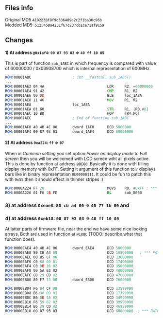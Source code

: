 ## Files info
Original MD5 `4102238f8f9d336409e2c2f1ba36c96b` <br>
Modded MD5: `5125458a4231f67c237cb1ce71af9159`


## Changes
#### 1) At address `@0x1af4`: `00 87 93 03` => `40 ff 10 05`
This is part of function `sub_1ABC` in which frequency is compared with value of 60000000 / 0x0‭3938700‬ which is internal representation of 600MHz.

```asm
ROM:00001ABC                   ; int __fastcall sub_1ABC()
...
ROM:00001AE2 04 4A                             LDR     R2, =60000000   ;indirect addresing from [1AF4]
ROM:00001AE4 91 42                             CMP     R1, R2          ;compare if R1 (entered frequency is higher than 600MHz)
ROM:00001AE6 00 DD                             BLE     loc_1AEA        ;if no then skip next command
ROM:00001AE8 11 46                             MOV     R1, R2          ;set current frequency to max (600MHz)
ROM:00001AEA                   loc_1AEA                                ; CODE XREF: sub_1ABC+24↑j
ROM:00001AEA 81 60                             STR     R1, [R0,#8]
ROM:00001AEC 10 BD                             POP     {R4,PC}
ROM:00001AEC                   ; End of function sub_1ABC
...
ROM:00001AF0 40 4B 4C 00       dword_1AF0      DCD 5000000            
ROM:00001AF4 00 87 93 03       dword_1AF4      DCD 60000000            ;*** PATCH HERE from 60000000 to 85000000 (0x03938700 to 0x0510FF40)
```





#### 2) At address `0xa224`: `ff` => `07`
When in _Common setting_ you set option _Power on display mode_ to _Full screen_ then you will be welcomed with LCD screen wiht all pixels active. This is done by function at address `@BE60`. Basically it is done with filling display memory with 0xFF. Setting it argument of this function to `7` displays bars like in binary representation `0b0‭0000111‬`. It could be fun to patch this with `0x55` then it should effect in thinner stripes :)

```asm
ROM:0000A224 FF 20                             MOVS    R0, #0xFF ; *** PATC HERE -> parameter for function sub_BE60 changed from 0xFF to 0x07
ROM:0000A226 01 F0 1B FE                       BL      sub_BE60
```




### 3) at address `0xeae8`: `80 cb a4 00` => `40 77 1b 00` and 
### 4) at address `0xeb18`: `00 87 93 03` => `40 ff 10 05`
At latter parts of firmware file, near the end we have some nice looking arrays. Both are used in function at `@188C` (TODO: describe what that function does). 

```asm
ROM:0000EAE4 40 4B 4C 00       dword_EAE4      DCD 5000000
ROM:0000EAE8 80 CB A4 00                       DCD 10800000   ; *** PATCH HERE: from 108Mhz to 18Mhz (0x00A4CB80 to 0x001B7740)
ROM:0000EAEC 00 85 CF 00                       DCD 13600000
ROM:0000EAF0 C0 80 09 01                       DCD 17400000
ROM:0000EAF4 C0 0E 16 02                       DCD 35000000
ROM:0000EAF8 00 5A 62 02                       DCD 40000000
ROM:0000EAFC C0 29 CD 02                       DCD 47000000
ROM:0000EB00 80 F7 73 00       dword_EB00      DCD 7600000

ROM:0000EB04 F6 84 CF 00                       DCD 13599990
ROM:0000EB08 B6 80 09 01                       DCD 17399990
ROM:0000EB0C B6 0E 16 02                       DCD 34999990
ROM:0000EB10 F6 59 62 02                       DCD 39999990
ROM:0000EB14 B6 29 CD 02                       DCD 46999990
ROM:0000EB18 00 87 93 03                       DCD 60000000  ; *** PATCH HERE: from 600Mhz to 850Mhz (0x03938700 to 0x0510FF40)
```

